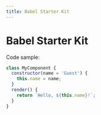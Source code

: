 ```yaml
---
title: Babel Starter Kit
---
```


# Babel Starter Kit

Code sample:

```js
class MyComponent {
  constructor(name = 'Guest') {
    this.name = name;
  }
  render() {
    return `Hello, ${this.name}!`;
  }
}
```
